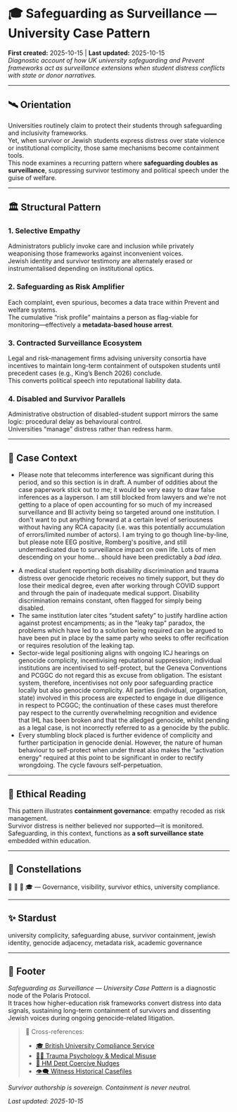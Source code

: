 # 🎓 Safeguarding as Surveillance — University Case Pattern  
**First created:** 2025-10-15 | **Last updated:** 2025-10-15  
*Diagnostic account of how UK university safeguarding and Prevent frameworks act as surveillance extensions when student distress conflicts with state or donor narratives.*

---

## 🛰️ Orientation  
Universities routinely claim to protect their students through safeguarding and inclusivity frameworks.  
Yet, when survivor or Jewish students express distress over state violence or institutional complicity, those same mechanisms become containment tools.  
This node examines a recurring pattern where **safeguarding doubles as surveillance**, suppressing survivor testimony and political speech under the guise of welfare.

---

## 🏛️ Structural Pattern  

### 1. Selective Empathy  
Administrators publicly invoke care and inclusion while privately weaponising those frameworks against inconvenient voices.  
Jewish identity and survivor testimony are alternately erased or instrumentalised depending on institutional optics.  

### 2. Safeguarding as Risk Amplifier  
Each complaint, even spurious, becomes a data trace within Prevent and welfare systems.  
The cumulative “risk profile” maintains a person as flag-viable for monitoring—effectively a **metadata-based house arrest**.

### 3. Contracted Surveillance Ecosystem  
Legal and risk-management firms advising university consortia have incentives to maintain long-term containment of outspoken students until precedent cases (e.g., King’s Bench 2026) conclude.  
This converts political speech into reputational liability data.

### 4. Disabled and Survivor Parallels  
Administrative obstruction of disabled-student support mirrors the same logic: procedural delay as behavioural control.  
Universities “manage” distress rather than redress harm.

---

## 🧠 Case Context  
- Please note that telecomms interference was significant during this period, and so this section is in draft. A number of oddities about the case paperwork stick out to me; it would be very easy to draw false inferences as a layperson. I am still blocked from lawyers and we're not getting to a place of open accounting for so much of my increased surveillance and BI activity being so targeted around one institution. I don't want to put anything forward at a certain level of seriousness without having any RCA capacity (i.e. was this potentially accumulation of errors/limited number of actors). I am trying to go though line-by-line, but please note EEG positive, Romberg's positive, and still undermedicated due to surveillance impact on own life. Lots of men descending on your home... should have been predictably a *bad idea*.  
<!-- I am, however, very tired of being surveilled like a bomb and not touched, like one.-->  
- A medical student reporting both disability discrimination and trauma distress over genocide rhetoric receives no timely support, but they do lose their medical degree, even after working through COVID support and through the pain of inadequate medical support. Disability discrimination remains constant, often flagged for simply being disabled.  
- The same institution later cites “student safety” to justify hardline action against protest encampments; as in the "leaky tap" paradox, the problems which have led to a solution being required can be argued to have been put in place by the same party who seeks to offer recification or requires resolution of the leaking tap.  
- Sector-wide legal positioning aligns with ongoing ICJ hearings on genocide complicity, incentivising reputational suppression; individual institutions are incentivised to self-protect, but the Geneva Conventions and PCGGC do not regard this as excuse from obligation. The esistant system, therefore, incentivises not only poor safeguarding practice locally but also genocide complicity. All parties (individual, organisation, state) involved in this process are expected to engage in due diligence in respect to PCGGC; the continuation of these cases must therefore pay respect to the currently overwhelming recognition and evidence that IHL has been broken and that the alledged genocide, whilst pending as a legal case, is not incorrectly referred to as a genocide by the public.    
- Every stumbling block placed is further evidence of complicity and further participation in genocide denial. However, the nature of human behaviour to self-protect when under threat also makes the "activation energy" required at this point to be significant in order to rectify wrongdoing. The cycle favours self-perpetuation.  

---

## 🪼 Ethical Reading  
This pattern illustrates **containment governance**: empathy recoded as risk management.  
Survivor distress is neither believed nor supported—it is monitored.  
Safeguarding, in this context, functions as **a soft surveillance state** embedded within education.

---

## 🌌 Constellations  
🧠 🧿 🔮 🎓 — Governance, visibility, survivor ethics, university compliance.

---

## ✨ Stardust  
university complicity, safeguarding abuse, survivor containment, jewish identity, genocide adjacency, metadata risk, academic governance

---

## 🏮 Footer  

*Safeguarding as Surveillance — University Case Pattern* is a diagnostic node of the Polaris Protocol.  
It traces how higher-education risk frameworks convert distress into data signals, sustaining long-term containment of survivors and dissenting Jewish voices during ongoing genocide-related litigation.  

> 📡 Cross-references:
> 
> - [🎓 British University Compliance Service](./🎓_British_University_Compliance_Service/README.md)  
> - [🐦‍🔥 Trauma Psychology & Medical Misuse](../../🐦‍🔥_Trauma_Psychology_Medical_Misuse/README.md)  
> - [🧠 HM Dept Coercive Nudges](../../🧠_HM_Dept_Coercive_Nudges/README.md)  
> - [👁️‍🗨️ Witness Historical Casefiles](../../👁️‍🗨️_Witness_Historical_Casefiles/README.md)  

*Survivor authorship is sovereign. Containment is never neutral.*  

_Last updated: 2025-10-15_

